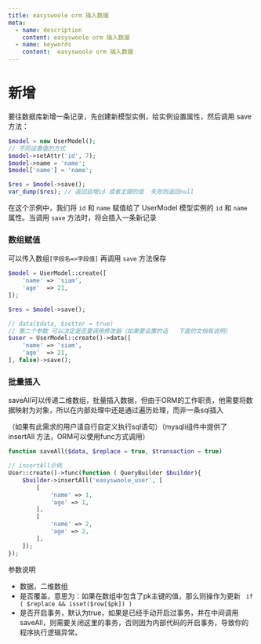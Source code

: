 ```yaml
---
title: easyswoole orm 插入数据
meta:
  - name: description
    content: easyswoole orm 插入数据
  - name: keywords
    content:  easyswoole orm 插入数据
---
```


# 新增

要往数据库新增一条记录，先创建新模型实例，给实例设置属性，然后调用 save 方法：

```php
$model = new UserModel();
// 不同设置值的方式
$model->setAttr('id', 7);
$model->name = 'name';
$model['name'] = 'name';

$res = $model->save();
var_dump($res); // 返回自增id 或者主键的值  失败则返回null
```
在这个示例中，我们将 `id` 和 `name` 赋值给了 UserModel 模型实例的 `id` 和 `name` 属性。当调用 `save` 方法时，将会插入一条新记录


### 数组赋值

可以传入数组`[字段名=>字段值]` 再调用 `save` 方法保存

```php
$model = UserModel::create([
    'name' => 'siam',
    'age'  => 21,
]);

$res = $model->save();
```

```php
// data($data, $setter = true)  
// 第二个参数 可以决定是否要调用修改器（如果要设置的话   下面的文档有说明）
$user = UserModel::create()->data([
    'name' => 'siam',
    'age'  => 21,
], false)->save();
```


### 批量插入

saveAll可以传递二维数组，批量插入数据，但由于ORM的工作职责，他需要将数据映射为对象，所以在内部处理中还是通过遍历处理，而非一条sql插入

（如果有此需求的用户请自行自定义执行sql语句）（mysqli组件中提供了 insertAll 方法，ORM可以使用func方式调用）

```php
function saveAll($data, $replace = true, $transaction = true)

// insertAll示例
User::create()->func(function ( QueryBuilder $builder){
    $builder->insertAll('easyswoole_user', [
        [
            'name' => 1,
            'age' => 1,
        ],
        [
            'name' => 2,
            'age' => 2,
        ],
    ]);
});
```

参数说明

- 数据，二维数组
- 是否覆盖，意思为：如果在数组中包含了pk主键的值，那么则操作为更新 ` if ( $replace && isset($row[$pk]) )`
- 是否开启事务，默认为true，如果是已经手动开启过事务，并在中间调用saveAll，则需要关闭这里的事务，否则因为内部代码的开启事务，导致你的程序执行逻辑异常。
